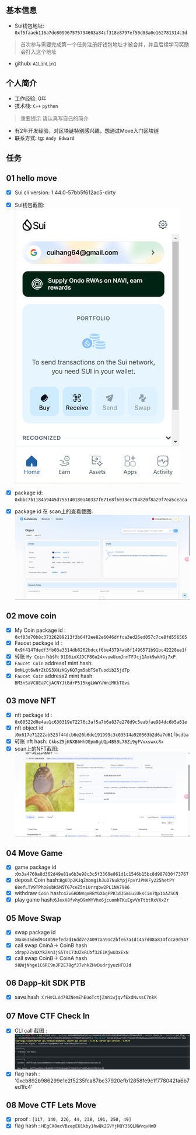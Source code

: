 ## 基本信息

- Sui钱包地址: `0xf5faaeb116a7de809967575794603a84cf318e8797ef50d83a0e162781314c3d`

> 首次参与需要完成第一个任务注册好钱包地址才被合并，并且后续学习奖励会打入这个地址

- github: `A1LinLin1`

## 个人简介

- 工作经验: 0年
- 技术栈:  `C++` `python`

> 重要提示 请认真写自己的简介

- 有2年开发经验，对区块链特别感兴趣，想通过Move入门区块链
- 联系方式: tg: `Andy Edward`

## 任务

## 01 hello move

- [X] Sui cli version: 1.44.0-57bb5f612ac5-dirty
- [X] Sui钱包截图: ![Sui钱包截图](./images/sui_wallet.png)
- [X] package id: `0xbbc7b1184a9445d755140180a40337f671e8f6033ec784820f8a29f7ea5ceaca`

- [X] package id 在 scan上的查看截图:![Scan截图](./images/scan.png)

## 02 move coin

- [X] My Coin package id : `0xf03d70b8c37326289213f3b64f2ee82e6046dffca3ed26ed057c7ce8fd556565`
- [X] Faucet package id : `0x9f4147dedf3fb03a3314db8262bdccf6be43794ab8f1496571b91bc42228ee1f`
- [X] 转账 `My Coin` hash: `91D6ioXJDCP8Gu24xvuwUcmJnnTFJcj1Axk9wkYGj7xP`
- [X] `Faucet Coin` address1 mint hash: `DmNLgt6wNrZtDS3XHzKGyKQ7gm5abTSoTuodib25jdTp`
- [X] `Faucet Coin` address2 mint hash: `BM3nSaVC8Ea7CjACNYJtBdrP515kgLWWYaWniMKkT8vs`

## 03 move NFT

- [X] nft package id : `0x60522d0e4aa1c630319e72276c3af5a7b6a837e278d9c5eabfae984dc6b5a61e`
- [X] nft object id :`0x617e71222ab523f44dcb6e26b6de191999c3c03514a920563b2d6a7d61fbcdba`
- [X] 转账 nft  hash: `CkbsZ5jKNXB6HhDEpm8gUQp4B59L78Zi9gFVvxswxcRx`
- [X] scan上的NFT截图:![Scan截图](./images/NFT.png)

## 04 Move Game

- [X] game package id :`0x3a4760a8d362d49e81a6b3e98c3c5f3360e861d1c1546b15bc8d987830f73767`
- [X] deposit Coin hash:`BgUJp2KJqZmbmg1hJuD7NukYpjFpvYJPNKFy225hetPY` `68efLTV9TPhb8sbKSM5TG7ceZ5n1Urrqbw2PL1NA7986`
- [X] withdraw `Coin` hash:`42v6BDNVgmRBYGXbgPPK1dJGmiuiUksCim7Qp1bAZSCN`
- [X] play game hash:`6JexX8fvhyD9mWYVhx6jcuomhTKuEgvVnTtbtRxVXxZr`

## 05 Move Swap

- [X] swap package id :`0x4635ded9440b9efedad16dd7e24097aa91c2bfe67a1d14a7d08a814fcca9d947`
- [X] call swap CoinA-> CoinB  hash :`drpp2ZxUXYkZKn3jS5TsC73UZxRLbf32E1KjwU3xExN`
- [X] call swap CoinB-> CoinA  hash :`HQWjNhge1C6RC9nJF2E78gfJ7vhkZHvDudrjyuzHFDJd`

## 06 Dapp-kit SDK PTB

- [X] save hash :`CrHsCLVd78ZNemEhEuoTctjZnniwjqvfExdNvssC7nkK`

## 07 Move CTF Check In

- [X] CLI call 截图 : ![截图](./images/task7.png)
- [X] flag hash : '0xcb892b986299e1e2f5235fca87bc37920efb12858fe9c1f778042fa6b7ed1fc4'

## 08 Move CTF Lets Move

- [X] proof : `[117, 140, 226, 44, 238, 191, 250, 49]`
- [X] flag hash : `HEgCX8exVBzepEU1kby1hwQk2GVYjHQY36QLNWvqvNmD`
